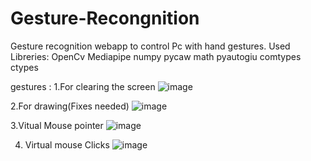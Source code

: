 # Gesture-Recongnition

Gesture recognition webapp to control Pc with hand gestures.
Used Libreries:
OpenCv
Mediapipe
numpy
pycaw
math
pyautogiu
comtypes 
ctypes

gestures :
1.For clearing the screen
![image](https://github.com/user-attachments/assets/9f92ef2f-c5bb-48d0-8ae0-f2cfc247d389) 



2.For drawing(Fixes needed)
![image](https://github.com/user-attachments/assets/4d843618-ce59-4461-bfb3-2ef8bb5dc304)

3.Vitual Mouse pointer
![image](https://github.com/user-attachments/assets/937010cc-55e7-4435-9699-e507e7315b96)

4. Virtual mouse Clicks
![image](https://github.com/user-attachments/assets/bf304f01-b7d2-490d-9645-0753d44aefdb)
